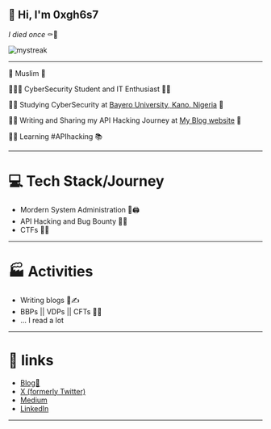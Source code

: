 ## 👋 Hi, I'm 0xgh6s7
_I died once_ ⚰️👻

<img src="https://github-readme-streak-stats.herokuapp.com/?user=0xgh6s7&theme=tokyonight" alt="mystreak"/>

---

🕌 Muslim 📿

👩🏻‍💻 CyberSecurity Student and IT Enthusiast 👨‍🚀

👨‍🎓 Studying CyberSecurity at [Bayero University, Kano. Nigeria](https://www.buk.edu.ng) 🏫

🎨🐾 Writing and Sharing my API Hacking Journey at [My Blog website](https://www.0xgh6s7.github.io/api-hacking-journey) 🎯

💭🔫 Learning #APIhacking 📚

---

# 💻 Tech Stack/Journey

- Mordern System Administration 👑🖨️
- API Hacking and Bug Bounty 🐛🚩
- CTFs 🚩🎯

---

# 🏭 Activities 
- Writing blogs 📆✍️
- BBPs || VDPs || CFTs 🎯🚩
- ... I read a lot

---

# 🔗 links
- [Blog💓](https://0xgh6s7.github.io/api-hacking-journey/)
- [X (formerly Twitter)](https://x.com/0xgh6s7)
- [Medium](https://medium.com/)
- [LinkedIn]( https://www.linkedin.com/in/sadiq-hayatuddeen-3a7a45275)

---
